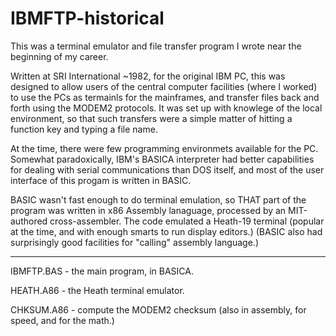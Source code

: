 # IBMFTP-historical
This was a terminal emulator and file transfer program I wrote near the beginning of my career.

Written at SRI International ~1982, for the original IBM PC, this was designed to allow users
of the central computer facilities (where I worked) to use the PCs as termainls for the mainframes,
and transfer files back and forth using the MODEM2 protocols.  It was set up with knowlege of the
local environment, so that such transfers were a simple matter of hitting a function key and
typing a file name.

At the time, there were few programming environmets available for the PC.  Somewhat paradoxically,
IBM's BASICA interpreter had better capabilities for dealing with serial communications than DOS
itself, and most of the user interface of this progam is written in BASIC.

BASIC wasn't fast enough to do terminal emulation, so THAT part of the program was written
in x86 Assembly lanaguage, processed by an MIT-authored cross-assembler.  The code emulated
a Heath-19 terminal (popular at the time, and with enough smarts to run display editors.)
(BASIC also had surprisingly good facilities for "calling" assembly language.)

---

IBMFTP.BAS - the main program, in BASICA.

HEATH.A86 - the Heath terminal emulator.

CHKSUM.A86 - compute the MODEM2 checksum (also in assembly, for speed, and for the math.)
